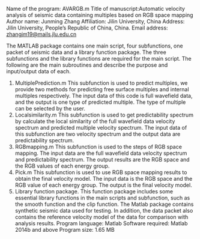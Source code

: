 Name of the program: AVARGB.m
Title of manuscript:Automatic velocity analysis of seismic data containing multiples based on RGB space mapping 
Author name: Junming Zhang
Affiliation:  Jilin University, China
Address:  Jilin University, People’s Republic of China, China.
Email address: zhangjm19@mails.jlu.edu.cn

The MATLAB package contains one main script, four subfunctions, one packet of seismic data and a library function package. The three subfunctions and the library functions are required for the main script.
The following are the main subroutines and describe the purpose and input/output data of each.
1.	MultiplePrediction.m This subfunction is used to predict multiples, we provide two methods for predicting free surface multiples and internal multiples respectively. The input data of this code is full wavefield data, and the output is one type of predicted multiple. The type of multiple can be selected by the user.
2.	Localsimilarity.m This subfunction is used to get predictability spectrum by calculate the local similarity of the full wavefield data velocity spectrum and predicted multiple velocity spectrum. The input data of this subfunction are two velocity spectrum and the output data are predictability spectrum.
3.	RGBmapping.m  This subfunction is used to the steps of RGB space mapping. The input data are the full wavefield data velocity spectrum and predictability spectrum. The output results are the RGB space and the RGB values of each energy group.
4.	Pick.m    This subfunction is used to use RGB space mapping results to obtain the final velocity model. The input data is the RGB space and the RGB value of each energy group. The output is the final velocity model.
5.	Library function package.  This function package includes some essential library functions in the main scripts and subfunction, such as the smooth function and the clip function.
The Matlab package contains synthetic seismic data used for testing. In addition, the data packet also contains the reference velocity model of the data for comparison with analysis results. 
Program language: Matlab
Software required: Matlab 2014b and above
Program size: 1.65 MB 

